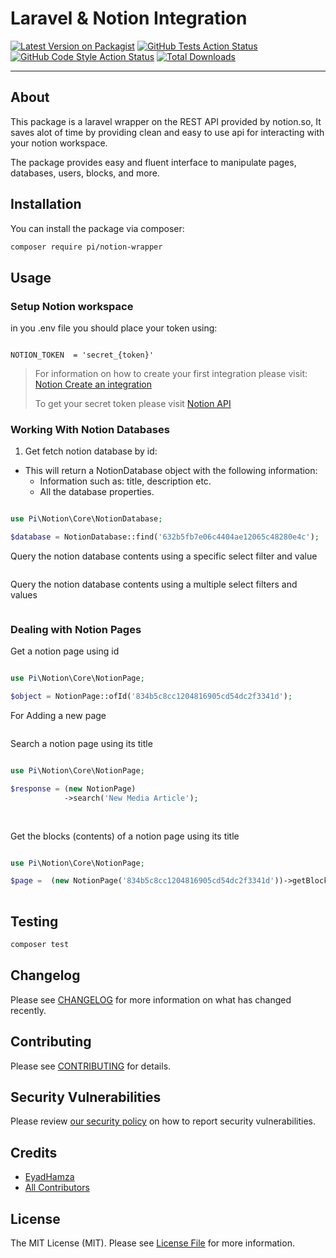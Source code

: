 # Laravel & Notion Integration

[![Latest Version on Packagist](https://img.shields.io/packagist/v/pi/notion-wrapper.svg?style=flat-square)](https://packagist.org/packages/pi/notion-wrapper)
[![GitHub Tests Action Status](https://img.shields.io/github/workflow/status/pi/notion-wrapper/run-tests?label=tests)](https://github.com/pi/notion-wrapper/actions?query=workflow%3Arun-tests+branch%3Amain)
[![GitHub Code Style Action Status](https://img.shields.io/github/workflow/status/pi/notion-wrapper/Check%20&%20fix%20styling?label=code%20style)](https://github.com/pi/notion-wrapper/actions?query=workflow%3A"Check+%26+fix+styling"+branch%3Amain)
[![Total Downloads](https://img.shields.io/packagist/dt/pi/notion-wrapper.svg?style=flat-square)](https://packagist.org/packages/pi/notion-wrapper)

---
## About 
This package is a laravel wrapper on the REST API provided by notion.so, It saves alot of time by providing clean and easy to use api for interacting with your notion workspace.

The package provides easy and fluent interface to manipulate pages, databases, users, blocks, and more.


## Installation

You can install the package via composer:

```bash
composer require pi/notion-wrapper
```



## Usage

### Setup Notion workspace

in you .env file you should place your token using:
```dotenv

NOTION_TOKEN  = 'secret_{token}'

```
> For information on how to create your first integration please visit: [Notion Create an integration](https://developers.notion.com/docs/create-a-notion-integration)
> 
> To get your secret token please visit [Notion API](https://developers.notion.com/docs/authorization)


### Working With Notion Databases

1. Get fetch notion database by id:
- This will return a NotionDatabase object with the following information:
  - Information such as: title, description etc.
  - All the database properties.
```php

use Pi\Notion\Core\NotionDatabase;

$database = NotionDatabase::find('632b5fb7e06c4404ae12065c48280e4c');

```

Query the notion database contents using a specific select filter and value

```php


```


Query the notion database contents using a multiple select filters and values

```php


```

### Dealing with Notion Pages

Get a notion page using id

```php

use Pi\Notion\Core\NotionPage;

$object = NotionPage::ofId('834b5c8cc1204816905cd54dc2f3341d');

```

For Adding a new page

```php

```


Search a notion page using its title

```php

use Pi\Notion\Core\NotionPage;

$response = (new NotionPage)
            ->search('New Media Article');
            
      
```


Get the blocks (contents) of a notion page using its title

```php

use Pi\Notion\Core\NotionPage;

$page =  (new NotionPage('834b5c8cc1204816905cd54dc2f3341d'))->getBlocks();
      
```


## Testing

```bash
composer test
```

## Changelog

Please see [CHANGELOG](CHANGELOG.md) for more information on what has changed recently.

## Contributing

Please see [CONTRIBUTING](.github/CONTRIBUTING.md) for details.

## Security Vulnerabilities

Please review [our security policy](../../security/policy) on how to report security vulnerabilities.

## Credits

- [EyadHamza](https://github.com/Eyadhamza)
- [All Contributors](../../contributors)

## License

The MIT License (MIT). Please see [License File](LICENSE.md) for more information.


